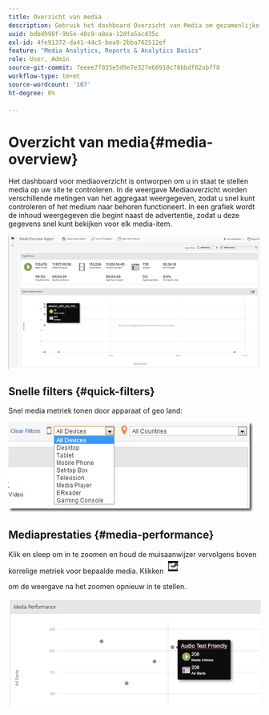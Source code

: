 ```yaml
---
title: Overzicht van media
description: Gebruik het dashboard Overzicht van Media om gezamenlijke metingen weer te geven. Leer hoe u de mediaprestaties snel kunt controleren.
uuid: bdbd998f-9b5e-40c9-a8ea-12dfa5acd35c
exl-id: 4fe91372-da41-44c5-bea9-2bba762512ef
feature: "Media Analytics, Reports & Analytics Basics"
role: User, Admin
source-git-commit: 7eeee7f035e5d9e7e327e60910c78bbdf02abff8
workflow-type: tm+mt
source-wordcount: '107'
ht-degree: 0%

---
```


# Overzicht van media{#media-overview}

Het dashboard voor mediaoverzicht is ontworpen om u in staat te stellen media op uw site te controleren. In de weergave Mediaoverzicht worden verschillende metingen van het aggregaat weergegeven, zodat u snel kunt controleren of het medium naar behoren functioneert. In een grafiek wordt de inhoud weergegeven die begint naast de advertentie, zodat u deze gegevens snel kunt bekijken voor elk media-item.

![](assets/media_overview.png)

<!--
![](assets/media_overview.png){width="672px"}
-->

## Snelle filters {#quick-filters}

Snel media metriek tonen door apparaat of geo land:

![](assets/video-overview-report-filters.png)

<!--
![](assets/video-overview-report-filters.png){width="400px"}
-->

## Mediaprestaties {#media-performance}

Klik en sleep om in te zoomen en houd de muisaanwijzer vervolgens boven korrelige metriek voor bepaalde media. Klikken  ![](assets/video-overview-report-revert.png)

om de weergave na het zoomen opnieuw in te stellen.

![](assets/media_overview_zoom.png)

<!--
![](assets/media_overview_zoom.png){width="400px"}
-->
